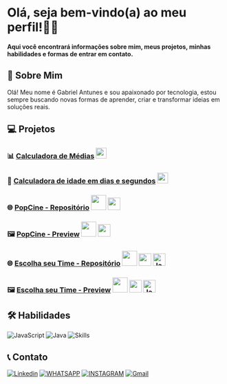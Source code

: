 # Olá, seja bem-vindo(a) ao meu perfil!👨‍💻
#### Aqui você encontrará informações sobre mim, meus projetos, minhas habilidades e formas de entrar em contato.

## 👋 Sobre Mim
Olá! Meu nome é Gabriel Antunes e sou apaixonado por tecnologia, estou sempre buscando novas formas de aprender, criar e transformar ideias em soluções reais.

## 💻 Projetos  
### 📊 [Calculadora de Médias](https://github.com/antunesdvz/calculadora-de-medias) <img src="https://upload.wikimedia.org/wikipedia/en/3/30/Java_programming_language_logo.svg" width="25" />
### 📅 [Calculadora de idade em dias e segundos](https://github.com/antunesdvz/idade-em-dias)  <img src="https://upload.wikimedia.org/wikipedia/commons/c/c3/Python-logo-notext.svg" width="25" />
### 🌐 [PopCine - Repositório](https://github.com/antunesdvz/popcine-site) <img src="https://upload.wikimedia.org/wikipedia/commons/6/61/HTML5_logo_and_wordmark.svg" width="35" />   <img src="https://upload.wikimedia.org/wikipedia/commons/6/62/CSS3_logo.svg" width="29" />
### 🖼️ [PopCine - Preview](https://antunesdvz.github.io/popcine-site/) <img src="https://upload.wikimedia.org/wikipedia/commons/6/61/HTML5_logo_and_wordmark.svg" width="35" />   <img src="https://upload.wikimedia.org/wikipedia/commons/6/62/CSS3_logo.svg" width="29" />

### 🌐 [Escolha seu Time - Repositório](https://github.com/antunesdvz/escolher-time) <img src="https://upload.wikimedia.org/wikipedia/commons/6/61/HTML5_logo_and_wordmark.svg" width="35" /> <img src="https://upload.wikimedia.org/wikipedia/commons/6/62/CSS3_logo.svg" width="29" /> <img src="https://upload.wikimedia.org/wikipedia/commons/9/99/Unofficial_JavaScript_logo_2.svg" alt="JavaScript Logo" width="29">

### 🖼️ [Escolha seu Time - Preview](https://antunesdvz.github.io/escolher-time/) <img src="https://upload.wikimedia.org/wikipedia/commons/6/61/HTML5_logo_and_wordmark.svg" width="35" /> <img src="https://upload.wikimedia.org/wikipedia/commons/6/62/CSS3_logo.svg" width="29" /> <img src="https://upload.wikimedia.org/wikipedia/commons/9/99/Unofficial_JavaScript_logo_2.svg" alt="JavaScript Logo" width="29">

## 🛠️ Habilidades
![JavaScript](https://skillicons.dev/icons?i=javascript)
![Java](https://skillicons.dev/icons?i=java)
![Skills](https://skillicons.dev/icons?i=python,html,css)



## 📞 Contato

[![Linkedin](https://img.shields.io/badge/LinkedIn-0077B5?style=for-the-badge&logo=linkedin&logoColor=white)](https://www.linkedin.com/in/gabriel-antunesdv/)
[![WHATSAPP](https://img.shields.io/badge/WhatsApp-25D366?style=for-the-badge&logo=whatsapp&logoColor=white)](https://web.whatsapp.com/+5546991192399)
[![INSTAGRAM](https://img.shields.io/badge/Instagram-E4405F?style=for-the-badge&logo=instagram&logoColor=white)](https://www.instagram.com/antunesdvz/)
[![Gmail](https://img.shields.io/badge/Gmail-fff?style=for-the-badge&logo=Gmail&logoColor=e71c18)](mailto:g.2008.antunes@gmail.com)
